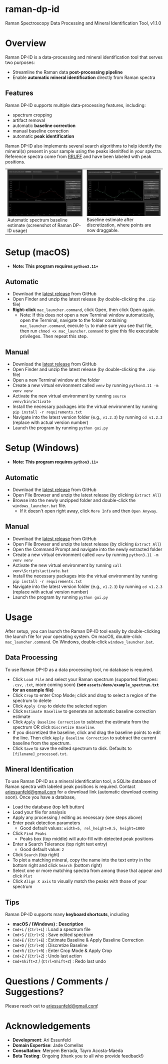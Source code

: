 # raman-dp-id

Raman Spectroscopy Data Processing and Mineral Identification Tool, v1.1.0

# Overview

Raman DP-ID is a data-processing and mineral identification tool that serves two purposes:
- Streamline the Raman data **post-processing pipeline**
- Enable **automatic mineral identification** directly from Raman spectra

## Features

Raman DP-ID supports multiple data-processing features, including:
- spectrum cropping
- artifact removal
- automatic **baseline correction**
- manual baseline correction
- automatic **peak identification**

Raman DP-ID also implements several search algorithms to help identify the mineral(s) present in your sample using the peaks idenitifed in your spectra. Reference spectra come from [RRUFF](https://rruff.info/zipped_data_files/raman/) and have been labeled with peak positions. 

<table>
  <tr>
    <td>
        <img src="assets/baseline-estimated.png" alt="Screenshot of Raman DP-ID app showing automatic baseline estimate" width="400"/>
        <br>
        Automatic spectrum baseline estimate (screenshot of Raman DP-ID usage)
    </td>
    <td>
        <img src="assets/baseline-discretized.png" alt="Screenshot of Raman DP-ID app showing automatic baseline estimate after discretization, where points are now draggable" width="400"/>
        <br>
        Baseline estimate after discretization, where points are now draggable.
    </td>
  </tr>
</table>



# Setup (macOS)

- **Note: This program requires `python3.11+`**


## Automatic
- Download the [latest release](https://github.com/ariessunfeld/raman-spectroscopy/releases/download/raman-dp-id/raman-dp-id.zip) from GitHub
- Open Finder and unzip the latest release (by double-clicking the `.zip` file)
- **Right-click** `mac_launcher.command`, click Open, then click Open again.
  - Note: If this does not open a new Terminal window automatically, open the Terminal, navigate to the folder containing `mac_launcher.command`, execute `ls` to make sure you see that file, then run `chmod +x mac_launcher.command` to give this file executable privileges. Then repeat this step.

## Manual
- Download the [latest release](https://github.com/ariessunfeld/raman-spectroscopy/releases/download/raman-dp-id/raman-dp-id.zip) from GitHub
- Open Finder and unzip the latest release (by double-clicking the `.zip` file)
- Open a new Terminal window at the folder
- Create a new virtual environment called `venv` by running `python3.11 -m venv venv`
- Activate the new virtual environment by running `source venv/bin/activate`
- Install the necessary packages into the virtual environment by running `pip install -r requirements.txt`
- Navigate into the latest version folder (e.g., `v1.2.3`) by running `cd v1.2.3` (replace with actual version number)
- Launch the program by running `python gui.py`

# Setup (Windows)

- **Note: This program requires `python3.11+`**

## Automatic
- Download the [latest release](https://github.com/ariessunfeld/raman-spectroscopy/releases/download/raman-dp-id/raman-dp-id.zip) from GitHub
- Open File Browser and unzip the latest release (by clicking `Extract All`)
- Browse into the newly unzipped folder and double-click the `windows_launcher.bat` file.
  - If it doesn't open right away, click `More Info` and then `Open Anyway`.

## Manual
- Download the [latest release](https://github.com/ariessunfeld/raman-spectroscopy/releases/download/raman-dp-id/raman-dp-id.zip) from GitHub
- Open File Browser and unzip the latest release (by clicking `Extract All`)
- Open the Command Prompt and navigate into the newly extracted folder
- Create a new virtual environment called `venv` by running `python3.11 -m venv venv`
- Activate the new virtual environment by running `call venv\Scripts\activate.bat`
- Install the necessary packages into the virtual environment by running `pip install -r requirements.txt`
- Navigate into the latest version folder (e.g., `v1.2.3`) by running `cd v1.2.3` (replace with actual version number)
- Launch the program by running `python gui.py`

# Usage

After setup, you can launch the Raman DP-ID tool easily by double-clicking the launch file for your operating system. On macOS, double-click `mac_launcher.command`. On Windows, double-click `windows_launcher.bat`. 

## Data Processing

To use Raman DP-ID as a data processing tool, no database is required.
- Click `Load File` and select your Raman spectrum (supported filetypes: `.csv`, `.txt`, more coming soon) **(see `assets/demo/example_spectrum.txt` for an example file)**
- Click `Crop` to enter Crop Mode; click and drag to select a region of the spectrum to delete
- Click `Apply Crop` to delete the selected region
- Click `Estimate Baseline` to generate an automatic baseline correction estimate
- Click `Apply Baseline Correction` to subtract the estimate from the spectrum OR click `Discretize Baseline`.
- If you discretized the baseline, click and drag the baseline points to edit the line. Then click `Apply Baseline Correction` to subtract the current baseline from the spectrum.
- Click `Save` to save the edited spectrum to disk. Defaults to `[filename]_processed.txt`.

## Mineral Identification

To use Raman DP-ID as a mineral identification tool, a SQLite database of Raman spectra with labeled peak positions is required. Contact ariessunfeld@gmail.com for a download link (automatic download coming soon). Once you have a database,

- Load the database (top left button)
- Load your file for analysis
- Apply any processing / editing as necessary (see steps above)
- Enter peak detection parameters
  - Good default values: `width=5, rel_height=0.5, height=1000`
- Click `Find Peaks`
  - Peaks box (top middle) will auto-fill with detected peak positions
- Enter a Search Tolerance (top right text entry)
  - Good default value: `2`
- Click `Search` (top right)
- To plot a matching mineral, copy the name into the text entry in the bottom right and click `Search` (bottom right)
- Select one or more matching spectra from among those that appear and click `Plot`
- Click `Align X axis` to visually match the peaks with those of your spectrum

## Tips

Raman DP-ID supports many **keyboard shortcuts**, including
- **macOS / (Windows) : Description**
- `Cmd+L` / (`Ctrl+L`) : Load a spectrum file
- `Cmd+S` / (`Ctrl+S`) : Save edited spectrum
- `Cmd+E` / (`Ctrl+E`) : Estimate Baseline & Apply Baseline Correction
- `Cmd+D` / (`Ctrl+D`) : Discretize Baseline
- `Cmd+R` / (`Ctrl+R`) : Enter Crop Mode & Apply Crop
- `Cmd+Z` / (`Ctrl+Z`) : Undo last action
- `Cmd+Shift+Z` / (`Ctrl+Shift+Z`) : Redo last undo

# Questions / Comments / Suggestions?

Please reach out to ariessunfeld@gmail.com!

# Acknowledgements
- **Development**: Ari Essunfeld
- **Domain Expertise**: Jade Comellas
- **Consultation**: Meryem Berrada, Tayro Acosta-Maeda
- **Beta Testing**: Ongoing (thank you to all who provide feedback!)

